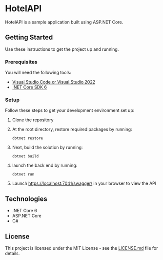 
# HotelAPI

HotelAPI is a sample application built using ASP.NET Core.

## Getting Started
Use these instructions to get the project up and running.

### Prerequisites
You will need the following tools:

* [Visual Studio Code or Visual Studio 2022](https://visualstudio.microsoft.com/vs/)
* [.NET Core SDK 6](https://dotnet.microsoft.com/download/dotnet-core/6.0)

### Setup
Follow these steps to get your development environment set up:

  1. Clone the repository
  2. At the root directory, restore required packages by running:
      ```
     dotnet restore
     ```
  3. Next, build the solution by running:
     ```
     dotnet build
     ```
  4. launch the back end by running:
     ```
	 dotnet run
	 ```
  	 
  5. Launch [https://localhost:7041/swagger/](https://localhost:7041/swagger) in your browser to view the API


## Technologies
* .NET Core 6
* ASP.NET Core 
* C#


## License

This project is licensed under the MIT License - see the [LICENSE.md](https://github.com/jasontaylordev/NorthwindTraders/blob/master/LICENSE.md) file for details.